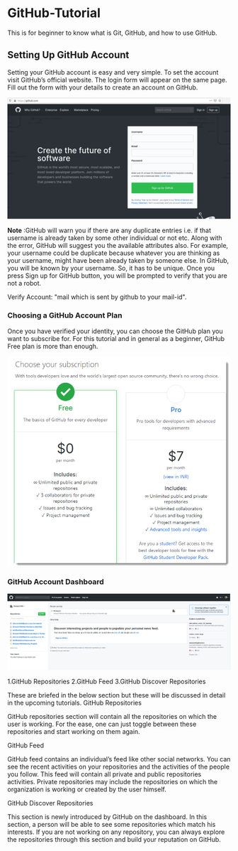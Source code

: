 # GitHub-Tutorial
This is for beginner to know what is Git, GitHub, and how to use GitHub.

## Setting Up GitHub Account
Setting your GitHub account is easy and very simple. To set the account visit GitHub’s official website.
The login form will appear on the same page. Fill out the form with your details to create an account on GitHub.
<p align="center">
  <img src="https://github.com/oilmcut-2020/GitHub-Tutorial/blob/master/images/git1.png">
</p>

**Note** :GitHub will warn you if there are any duplicate entries i.e. if that username is already taken by some other individual
or not etc. Along with the error, GitHub will suggest you the available attributes also. For example, your username could be duplicate because whatever you are thinking as your username, might have been
already taken by someone else. 
In GitHub, you will be known by your username. So, it has to be unique. 
Once you press Sign up for GitHub button, you will be prompted to verify that you are not a robot.

Verify Account: "mail which is sent by github to your mail-id".

### Choosing a GitHub Account Plan
Once you have verified your identity, you can choose the GitHub plan you want to subscribe for.
For this tutorial and in general as a beginner, GitHub Free plan is more than enough.
<p align="center">
  <img src="https://github.com/oilmcut-2020/GitHub-Tutorial/blob/master/images/git3.png">
</p>

### GitHub Account Dashboard
<p align="center">
  <img src="https://github.com/oilmcut-2020/GitHub-Tutorial/blob/master/images/git4.png">
</p>

1.GitHub Repositories
2.GitHub Feed
3.GitHub Discover Repositories

These are briefed in the below section but these will be discussed in detail in the upcoming tutorials.
GitHub Repositories

GitHub repositories section will contain all the repositories on which the user is working. For the ease, one can just toggle between these repositories and start working on them again.

 
GitHub Feed

GitHub feed contains an individual’s feed like other social networks. You can see the recent activities on your repositories and the activities of the people you follow. This feed will contain all private and public repositories activities. Private repositories may include the repositories on which the organization is working or created by the user himself.

 
GitHub Discover Repositories

This section is newly introduced by GitHub on the dashboard. In this section, a person will be able to see some repositories which match his interests. If you are not working on any repository, you can always explore the repositories through this section and build your reputation on GitHub.
